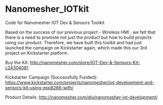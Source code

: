 # Nanomesher_IOTkit
Code for Nanomesher IOT Dev &amp; Sensors Toolkit

Based on the success of our previous project - Wireless HMI , we felt that there is a need to promote not just the product but how to build projects using our product.  Therefore, we have built this toolkit and had just launched the campaign on Kickstarter again, which made this our 3rd project on Kickstarter platform.

Buy the Kit: http://nanomesher.com/store/IOT-Dev-&-Sensors-Kit-c24304081

Kickstarter Campaign (Successfully Funded): https://www.kickstarter.com/projects/nanomesher/iot-development-and-sensors-kit-using-esp8266-with/

Product Details:  http://nanomesher.com/diy/nanomesher-iot-development/
